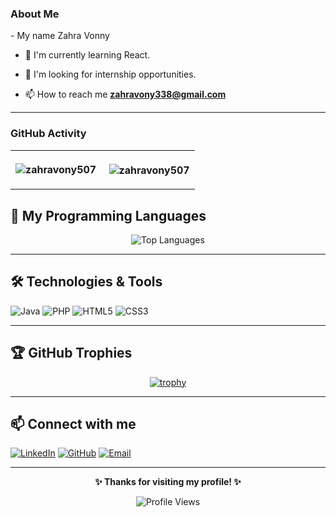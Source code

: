 
<!-- About me -->
<h3 align="left">About Me</h3>
- My name Zahra Vonny

- 🔭 I'm currently learning React.
  
- 🌱 I'm looking for internship opportunities.

- 📫 How to reach me **zahravony338@gmail.com**
  <!-- About me end -->

---

<!-- Github activity -->
<h3 align="left">GitHub Activity</h3>
<table>
  <th>
    <!-- Contributions -->
<p align="center"><img align="center" src="https://github-readme-streak-stats.herokuapp.com/?user=zahravony507&" alt="zahravony507" /></p>
  </th>
  <th>
    <!-- Github stats -->
<p align="center">&nbsp;<img align="center" src="https://github-readme-stats.vercel.app/api?username=zahravony507&show_icons=true&locale=en" alt="zahravony507" /></p>
  </th>
  <table>
<!-- Github acitvity end -->

## 🚀 My Programming Languages

<div align="center">

![Top Languages](https://github-readme-stats.vercel.app/api/top-langs/?username=zahravony507&layout=compact&theme=dark&hide_border=true&bg_color=0D1117&title_color=58A6FF&text_color=C9D1D9)

</div>

---

## 🛠️ Technologies & Tools

![Java](https://img.shields.io/badge/-Java-ED8B00?style=flat-square&logo=java&logoColor=white)
![PHP](https://img.shields.io/badge/-PHP-777BB4?style=flat-square&logo=php&logoColor=white)
![HTML5](https://img.shields.io/badge/-HTML5-E34F26?style=flat-square&logo=html5&logoColor=white)
![CSS3](https://img.shields.io/badge/-CSS3-1572B6?style=flat-square&logo=css3&logoColor=white)

---

## 🏆 GitHub Trophies

<div align="center">

[![trophy](https://github-profile-trophy.vercel.app/?username=zahravony507&theme=darkhub&no-frame=true&no-bg=true&margin-w=4)](https://github.com/zahravony507)

</div>

---

## 📫 Connect with me

[![LinkedIn](https://img.shields.io/badge/-LinkedIn-0077B5?style=flat-square&logo=linkedin&logoColor=white)](https://linkedin.com/in/zahra-vony)
[![GitHub](https://img.shields.io/badge/-GitHub-181717?style=flat-square&logo=github&logoColor=white)](https://github.com/zahravony507)
[![Email](https://img.shields.io/badge/-Email-D14836?style=flat-square&logo=gmail&logoColor=white)](mailto:zahra.vony@email.com)

---

<div align="center">
  
**✨ Thanks for visiting my profile! ✨**

![Profile Views](https://komarev.com/ghpvc/?username=zahravony507&color=58A6FF&style=flat-square)

</div>

